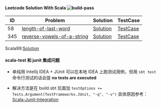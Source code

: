 
#### Leetcode Solution With Scala ![build-pass](https://travis-ci.org/Infra-Intern/Scala-LeetCode.svg?branch=master)


| ID | Problem  | Solution | TestCase |
| -- | ------------- | ------------- | ------------- |
| 58 | [length-of-last-word](https://leetcode.com/problems/length-of-last-word/)  | [Solution](src/main/scala/com/leetcode/String/LengthOfLastWord_58.scala)  | [TestCase](/src/test/scala/com/leetcode/String/LengthOfLastWord_58Test.scala) |
| 345 | [reverse-vowels-of-a-string](https://leetcode.com/problems/reverse-vowels-of-a-string/description/)  | [Solution](src/main/scala/com/leetcode/String/ReverseVowelsOfAString_345.scala)  | [TestCase](/src/test/scala/com/leetcode/String/ReverseVowelsOfAString_345Test.scala) |

Scala99:[Solution](src/main/scala/com/leetcode/String/Scala99.scala)

#### scala-test 和 junit 集成问题

- 单纯用 Intellij IDEA + JUnit 可以在本地 IDEA 上跑测试用例，但用 `sbt test` 命令行测试的话会提 **no tests are executed**

- 解决方法是在 build.sbt 后面加 `testOptions += Tests.Argument(TestFrameworks.JUnit, "-q", "-v")` 具体原因参考：[Scala-Junit-Integration](http://allianzcortex.me/2017/05/21/Scala-Test-Junit-Sbt-Problem/)




